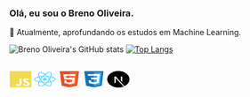 ### Olá, eu sou o Breno Oliveira.
   
🌱 Atualmente, aprofundando os estudos em Machine Learning.




![Breno Oliveira's GitHub stats](https://github-readme-stats.vercel.app/api?username=brenooliveiraz&hide=star,prs,contribss&show_icons=true&theme=tokyonight)
[![Top Langs](https://github-readme-stats.vercel.app/api/top-langs/?username=brenooliveiraz&layout=compact&theme=tokyonight)](https://github.com/brenooliveiraz/github-readme-stats)


<div style="display: inline_block"><br>
  <img align="center" alt="Breno-Js" height="30" width="40" src="https://raw.githubusercontent.com/devicons/devicon/master/icons/javascript/javascript-plain.svg">  
  <img align="center" alt="Breno-React" height="30" width="40" src="https://raw.githubusercontent.com/devicons/devicon/master/icons/react/react-original.svg">
  <img align="center" alt="Breno-HTML" height="30" width="40" src="https://raw.githubusercontent.com/devicons/devicon/master/icons/html5/html5-original.svg">
  <img align="center" alt="Breno-CSS" height="30" width="40" src="https://raw.githubusercontent.com/devicons/devicon/master/icons/css3/css3-original.svg"> 
  <img align="center" alt="Breno-CSS" height="30" width="40" src="https://raw.githubusercontent.com/devicons/devicon/master/icons/nextjs/nextjs-original.svg"> 
</div>


<!--
**BrenoOliveiraz/BrenoOliveiraz** is a ✨ _special_ ✨ repository because its `README.md` (this file) appears on your GitHub profile.

Here are some ideas to get you started:

- 🔭 I’m currently working on ...
- 🌱 I’m currently learning ...
- 👯 I’m looking to collaborate on ...
- 🤔 I’m looking for help with ...
- 💬 Ask me about ...
- 📫 How to reach me: ...
- 😄 Pronouns: ...
- ⚡ Fun fact: ...
-->
